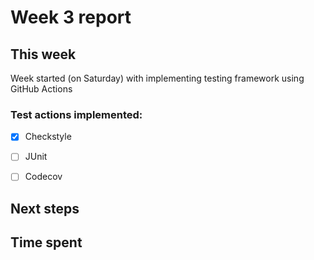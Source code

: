 # Week 3 report

## This week

Week started (on Saturday) with implementing testing framework using GitHub Actions
### Test actions implemented:
- [x] Checkstyle
- [ ] JUnit
- [ ] Codecov





## Next steps


## Time spent


